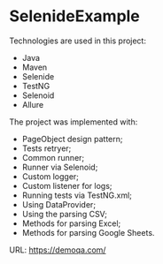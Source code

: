 # SelenideExample

Technologies are used in this project:
- Java
- Maven
- Selenide
- TestNG
- Selenoid
- Allure


The project was implemented with:
- PageObject design pattern;
- Tests retryer;
- Common runner;
- Runner via Selenoid;
- Custom logger;
- Custom listener for logs;
- Running tests via TestNG.xml;
- Using DataProvider;
- Using the parsing CSV;
- Methods for parsing Excel;
- Methods for parsing Google Sheets.

URL: https://demoqa.com/
